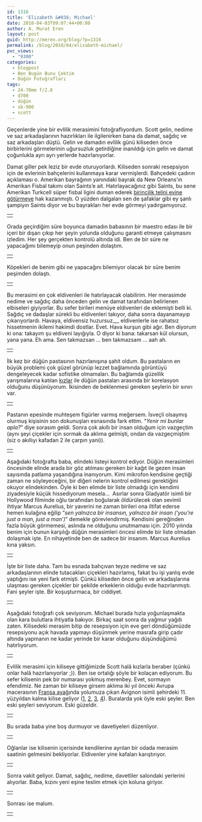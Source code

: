 ```yaml
---
id: 1316
title: 'Elizabeth &#038; Michael'
date: 2010-04-03T09:07:44+00:00
author: A. Murat Eren
layout: post
guid: http://meren.org/blog/?p=1316
permalink: /blog/2010/04/elizabeth-michael/
pvc_views:
  - "9300"
categories:
  - blogpost
  - Ben Bugün Bunu Çektim
  - Düğün Fotoğrafları
tags:
  - 24-70mm f/2.8
  - d700
  - düğün
  - sb-900
  - scott
---
```

Geçenlerde yine bir evlilik merasimini fotoğraflıyordum. Scott gelin, nedime ve saz arkadaşlarının hazırlıkları ile ilgilenirken bana da damat, sağdıç ve saz arkadaşları düştü. Gelin ve damadın evlilik günü kiliseden önce birbirlerini görmelerinin uğursuzluk getirdiğine inanıldığı için gelin ve damat çoğunlukla ayrı ayrı yerlerde hazırlanıyorlar.

Damat giller pek leziz bir evde oturuyorlardı. Kiliseden sonraki resepsiyon için de evlerinin bahçelerini kullanmaya karar vermişlerdi. Bahçedeki çadırın açıklaması o. Amerikan bayrağının yanındaki bayrak da New Orleans&#8217;ın Amerikan Fisbal takımı olan Saints&#8217;e ait. Hatırlayacağınız gibi Saints, bu sene Amerikan Turkcell süper fisbal ligini duman ederek [birincilik telini evine götürmeye](http://meren.org/blog/2010/02/super-bowl-esnasinda-french-quarter-new-orleans/) hak kazanmıştı. O yüzden dalgalan sen de şafaklar gibi ey şanlı şampiyın Saints diyor ve bu bayrakları her evde görmeyi yadırgamıyoruz.

<table border="0" width="100%">
  <tr>
    <td align="center">
      <img src="{{ site.baseurl }}/images/elizabeth-michael-liz-michael-54.jpg" alt="" />
    </td>
  </tr>
</table>

Orada geçirdiğim süre boyunca damadın babasının bir maestro edası ile bir içeri bir dışarı çıkıp her şeyin yolunda olduğunu garanti etmeye çalışmasını izledim. Her şey gerçekten kontrolü altında idi. Ben de bir süre ne yapacağımı bilemeyip onun peşinden dolaştım.

<table border="0" width="100%">
  <tr>
    <td align="center">
      <img src="{{ site.baseurl }}/images/elizabeth-michael-liz-michael-01.jpg" alt="" />
    </td>
  </tr>
</table>

Köpekleri de benim gibi ne yapacağını bilemiyor olacak bir süre benim peşimden dolaştı.

<table border="0" width="100%">
  <tr>
    <td align="center">
      <img src="{{ site.baseurl }}/images/elizabeth-michael-liz-michael-06.jpg" alt="" />
    </td>
  </tr>
</table>

Bu merasimi en çok eldivenleri ile hatırlayacak olabilirim. Her merasimde nedime ve sağdıç daha önceden gelin ve damat tarafından belirlenen elbiseleri giyiyorlar. Bu sefer birileri menüye eldivenleri de eklemişti belli ki. Sağdıç ve dadaşlar sürekli bu eldivenleri takıyor, daha sonra dayanamayıp çıkarıyorlardı. Havaya, eldivensiz huzursuz_,_ eldivenlerle ise rahatsız hissetmenin ikilemi hakimdi dostlar. Evet. Hava kurşun gibi ağır. Ben diyorum ki ona: takayım şu eldiveni layığıyla. O diyor ki bana: takarsan kül olursun, yana yana. Eh ama. Sen takmazsan &#8230; ben takmazsam &#8230; aah ah.

<table border="0" width="100%">
  <tr>
    <td align="center">
      <img src="{{ site.baseurl }}/images/elizabeth-michael-liz-michael-12.jpg" alt="" />
    </td>
  </tr>
</table>

İlk kez bir düğün pastasının hazırlanışına şahit oldum. Bu pastaların en büyük problemi çok güzel görünüp lezzet bağlamında görüntüyü dengeleyecek kadar sofistike olmamaları. Bu bağlamda güzellik yarışmalarına katılan [kızlar](http://www.youtube.com/watch?v=lj3iNxZ8Dww) ile düğün pastaları arasında bir korelasyon olduğunu düşünüyorum. İkisinden de beklenmesi gereken şeylerin bir sınırı var.

<table border="0" width="100%">
  <tr>
    <td align="center">
      <img src="{{ site.baseurl }}/images/elizabeth-michael-liz-michael-100.jpg" alt="" />
    </td>
  </tr>
</table>

Pastanın epesinde muhteşem figürler varmış meğersem. İsveçli olsaymış olurmuş kişisinin son dokunuşları esnasında fark ettim. &#8220;_Yenir mi bunlar apla?_&#8221; diye sorasım geldi. Sonra çok akıllı bir insan olduğum için vazgeçtim (aynı şeyi çiçekler için sormak da aklıma gelmişti, ondan da vazgeçmiştim (siz o akıllıyı kafadan 2 ile çarpın yani)).

<table border="0" width="100%">
  <tr>
    <td align="center">
      <img src="{{ site.baseurl }}/images/elizabeth-michael-liz-michael-106.jpg" alt="" />
    </td>
  </tr>
</table>

Aşağıdaki fotoğrafta baba, elindeki listeyi kontrol ediyor. Düğün merasimleri öncesinde elinde arada bir göz atılması gereken bir kağıt ile gezen insan sayısında patlama yaşandığına inanıyorum. Kimi mikrofon kendisine geçtiği zaman ne söyleyeceğini, bir diğeri nelerin kontrol edilmesi gerektiğini okuyor elindekinden. Öyle ki ben elimde bir liste olmadığı için kendimi ziyadesiyle küçük hissediyorum mesela&#8230;  Asırlar sonra Gladyatör isimli bir Hollywood filminde oğlu tarafından boğularak öldürülecek olan sevimli ihtiyar Marcus Aurelius, bir yaverini ne zaman birileri ona iltifat ederse hemen kulağına eğilip &#8220;_sen yalnızca bir insansın, yalnızca bir insan (&#8216;you&#8217;re just a man, just a man&#8217;)_&#8221; demekle görevlendirmiş. Kendisini gereğinden fazla büyük görmemesi, aslında ne olduğunu unutmaması için. 2010 yılında benim için bunun karşılığı düğün merasimleri öncesi elimde bir liste olmadan dolaşmak işte. En nihayetinde ben de sadece bir insanım. Marcus Aurelius kına yaksın.

<table border="0" width="100%">
  <tr>
    <td align="center">
      <img src="{{ site.baseurl }}/images/elizabeth-michael-liz-michael-104.jpg" alt="" />
    </td>
  </tr>
</table>

İşte bir liste daha. Tam bu esnada bahçıvan teyze nedime ve saz arkadaşlarının elinde tutacakları çiçekleri hazırlamış, fakat bu işi yanlış evde yaptığını ise yeni fark etmişti. Çünkü kiliseden önce gelin ve arkadaşlarına ulaşması gereken çiçekler bir şekilde erkeklerin olduğu evde hazırlanmıştı. Fani şeyler işte. Bir koşuşturmaca, bir ciddiyet.

<table border="0" width="100%">
  <tr>
    <td align="center">
      <img src="{{ site.baseurl }}/images/elizabeth-michael-liz-michael-55.jpg" alt="" />
    </td>
  </tr>
</table>

Aşağıdaki fotoğrafı çok seviyorum. Michael burada hızla yoğunlaşmakta olan kara bulutlara ihtiyatla bakıyor. Birkaç saat sonra da yağmur yağdı zaten. Kilisedeki merasim bitip de resepsiyon için eve geri döndüğümüzde resepsiyonu açık havada yapmayı düşünmek yerine masrafa girip çadır altında yapmanın ne kadar yerinde bir karar olduğunu düşündüğümü hatırlıyorum.

<table border="0" width="100%">
  <tr>
    <td align="center">
      <img src="{{ site.baseurl }}/images/elizabeth-michael-liz-michael-65.jpg" alt="" />
    </td>
  </tr>
</table>

Evlilik merasimi için kiliseye gittiğimizde Scott halâ kızlarla beraber (çünkü onlar halâ hazırlanıyorlar ;)). Ben ise ortalığı şöyle bir kolaçan ediyorum. Bu sefer kilisenin pek bir numarası yokmuş merenbey. Evet, sormayın efendimiz. Ne zaman bir kiliseye girsem aklıma iki yıl önceki Avrupa macerasının [Fransa ayağı](http://meren.org/blog/2008/08/avrupada-3800km-bolum-2/)nda yolumuza çıkan Avignon isimli şehirdeki 11. yüzyıldan kalma kilise geliyor ([1](http://picasaweb.google.com/a.murat.eren/SpainFranceTrip#5236712084422735026), [2](http://picasaweb.google.com/a.murat.eren/SpainFranceTrip#5236712105907145282), [3](http://picasaweb.google.com/a.murat.eren/SpainFranceTrip#5236712108613580450), [4](http://picasaweb.google.com/a.murat.eren/SpainFranceTrip#5236712111761255298)). Buralarda yok öyle eski şeyler. Ben eski şeyleri seviyorum. Eski güzeldir.

<table border="0" width="100%">
  <tr>
    <td align="center">
      <img src="{{ site.baseurl }}/images/elizabeth-michael-liz-michael-109.jpg" alt="" />
    </td>
  </tr>
</table>

Bu sırada baba yine boş durmuyor ve davetiyeleri düzenliyor.

<table border="0" width="100%">
  <tr>
    <td align="center">
      <img src="{{ site.baseurl }}/images/elizabeth-michael-liz-michael-113.jpg" alt="" />
    </td>
  </tr>
</table>

Oğlanlar ise kilisenin içerisinde kendilerine ayrılan bir odada merasim saatinin gelmesini bekliyorlar. Eldivenler yine kafaları karıştırıyor.

<table border="0" width="100%">
  <tr>
    <td align="center">
      <img src="{{ site.baseurl }}/images/elizabeth-michael-liz-michael-130.jpg" alt="" />
    </td>
  </tr>
</table>

Sonra vakit geliyor. Damat, sağdıç, nedime, davetliler salondaki yerlerini alıyorlar. Baba, kızını yeni eşine teslim etmek için koluna giriyor.

<table border="0" width="100%">
  <tr>
    <td align="center">
      <img src="{{ site.baseurl }}/images/elizabeth-michael-liz-michael-180.jpg" alt="" />
    </td>
  </tr>
</table>

Sonrası ise malum.

<table border="0" width="100%">
  <tr>
    <td align="center">
      <img src="{{ site.baseurl }}/images/elizabeth-michael-liz-michael-189.jpg" alt="" />
    </td>
  </tr>
</table>
